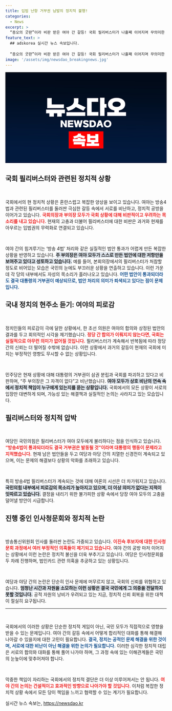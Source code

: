 ```yaml
---
title: 입법 난항 거부권 남발의 정치적 불행!
categories:
  - News
excerpt: >
  “증오의 굿판”이라 비판 받은 여야 간 갈등! 국회 필리버스터가 나흘째 이어지며 무의미한 신경전. 국민의힘 주호영 부의장, 여야 숙려기간 요청. 대립의 불꽃 속, 정치권의 소모전은 언제 끝날까?
feature_text: >
  ## adskorea 실시간 뉴스 속보입니다.

  “증오의 굿판”이라 비판 받은 여야 간 갈등! 국회 필리버스터가 나흘째 이어지며 무의미한 신경전. 국민의힘 주호영 부의장, 여야 숙려기간 요청. 대립의 불꽃 속, 정치권의 소모전은 언제 끝날까?
image: '/assets/img/newsdao_breakingnews.jpg'
---
```


<p><img src="/assets/img/newsdao_breakingnews.jpg" alt="adskorea 속보" /></p>

<h2 data-ke-size="size26">국회 필리버스터와 관련된 정치적 상황</h2>

<p data-ke-size="size16">&nbsp;</p> 

<p>국회에서의 현 정치적 상황은 혼란스럽고 복잡한 양상을 보이고 있습니다. 여야는 방송4법과 관련된 필리버스터를 둘러싼 극심한 갈등 속에서 서로를 비난하고, 정치적 공방을 이어가고 있습니다. <b><span style="color: #ee2323;">국회의장과 부의장 모두가 국회 상황에 대해 비판적이고 우려하는 목소리를 내고 있습니다.</span></b> 현재의 고충과 더불어 필리버스터에 대한 비판은 과거와 현재를 아우르는 입법권의 무력화로 연결되고 있습니다.</p>

<p data-ke-size="size16">&nbsp;</p> 

<p>여야 간의 힘겨루기는 ‘방송 4법’ 처리와 같은 실질적인 법안 통과가 어렵게 만든 복잡한 상황을 반영하고 있습니다. <b><span style="background-color: #21538527;">주 부의장은 여야 모두가 스스로 만든 법안에 대한 저항만을 보여주고 있다고 성토하고 있습니다.</span></b> 예를 들어, 본회의장에서의 필리버스터가 처참할 정도로 비어있는 모습은 국민의 눈에도 부끄러운 상황을 연출하고 있습니다. 이런 가운데 각 당의 내부에서도 자성의 목소리가 흘러나오고 있습니다. <b><span style="color: #1a5490;">어떤 법안이 통과되더라도 결국 대통령의 거부권이 예상되므로, 법안 처리의 의미가 퇴색되고 있다는 점이 문제입니다.</span></b></p>

<h2 data-ke-size="size26">국내 정치의 현주소 듣기: 여야의 피로감</h2>

<p data-ke-size="size16">&nbsp;</p> 

<p>정치인들의 피로감이 극에 달한 상황에서, 한 초선 의원은 여야의 합의와 상정된 법안의 결과를 두고 회의적인 시각을 제기했습니다. <b><span style="color: #ee2323;">정당 간 합의가 이뤄지지 않는다면, 국회는 실질적으로 아무런 의미가 없어질 것입니다.</span></b> 필리버스터가 계속해서 반복됨에 따라 정당 간의 신뢰는 더 떨어질 수밖에 없습니다. 이런 상황에서 과거의 갈등이 현재의 국회에 미치는 부정적인 영향도 무시할 수 없는 상황입니다. </p>

<p data-ke-size="size16">&nbsp;</p> 

<p>민주당은 현재 상황에 대해 대통령의 거부권이 삼권 분립과 국회를 파괴하고 있다고 비판하며, “주 부의장은 그 자격이 없다”고 비난했습니다. <b><span style="background-color: #21538527;">여야 모두가 상호 비난의 연속 속에서 정치적 책임이 누구에게 있는지를 묻는 상황입니다.</span></b> 국회에서의 모든 상황이 서로의 입장만 대변하게 되며, 가능성 있는 해결책과 실질적인 논의는 사라지고 있는 모습입니다. </p>

<h2 data-ke-size="size26">필리버스터와 정치적 압박</h2>

<p data-ke-size="size16">&nbsp;</p> 

<p>여당인 국민의힘은 필리버스터가 여야 모두에게 불리하다는 점을 인식하고 있습니다. <b><span style="color: #ee2323;">“방송4법이 통과되더라도 결국 거부권은 발동될 것”이라며 대통령의 행동이 문제라고 지적했습니다.</span></b> 현재 남은 법안들을 두고 여당과 야당 간의 치열한 신경전이 계속되고 있으며, 이는 문제의 해결보다 상황의 악화를 초래하고 있습니다. </p>

<p data-ke-size="size16">&nbsp;</p>

<p>특히 방송4법 필리버스터가 계속되는 것에 대해 여론의 시선은 더 차가워지고 있습니다. <b><span style="background-color: #21538527;">국민의힘 내부에서 피로감의 목소리가 높아지고 있으며, 더 이상 의미가 없다는 지적이 잇따르고 있습니다.</span></b> 결정을 내리기 위한 불가피한 상황 속에서 당장 여야 모두의 고충을 덜어낼 방안이 시급합니다. </p>

<h2 data-ke-size="size26">진행 중인 인사청문회와 정치적 논란</h2>

<p data-ke-size="size16">&nbsp;</p> 

<p>방송통신위원회 인사를 둘러싼 논란도 가중되고 있습니다. <b><span style="color: #ee2323;">이진숙 후보자에 대한 인사청문회 과정에서 여러 부정적인 의혹들이 제기되고 있습니다.</span></b> 여야 간의 공방 마저 이어지는 상황에서 이런 논란은 정치적 불신을 더욱 부추기고 있습니다. 여당은 인사청문회를 두 차례 진행하며, 법인카드 관련 의혹을 추궁하고 있는 상황입니다. </p>

<p data-ke-size="size16">&nbsp;</p> 

<p>여당과 야당 간의 논란은 단순히 인사 문제에 머무르지 않고, 국회의 신뢰를 위협하고 있습니다. <b><span style="background-color: #21538527;">엄청난 시간과 자원을 소모하는 이런 상황은 결국 국민에게 그 의중을 전달하지 못할 것입니다.</span></b> 공적 자원의 낭비가 우려되고 있는 지금, 정치적 신뢰 회복을 위한 대책이 절실히 요구됩니다. </p>

<hr />

<p data-ke-size="size16">&nbsp;</p>

<p>국회에서의 이러한 상황은 단순한 정치적 게임이 아닌, 국민 모두가 직접적으로 영향을 받을 수 있는 문제입니다. 여야 간의 갈등 속에서 어떻게 합리적인 대화를 통해 해결해 나아갈 수 있을지에 대한 고민이 필요합니다. <b><span style="color: #1a5490;">결국, 정치는 공적인 문제 해결을 위한 것이며, 서로에 대한 비난이 아닌 해결을 위한 논의가 필요합니다.</span></b> 이러한 심각한 정치적 대립은 서로의 합의와 대화를 통해 풀어 나가야 하며, 그 과정 속에 있는 이해관계들은 국민의 눈높이에 맞추어져야 합니다. </p>

<p data-ke-size="size16">&nbsp;</p> 

<p>막중한 책임이 자리하는 국회에서의 정치적 결단은 더 이상 미루어져서는 안 됩니다. <b><span style="color: #ee2323;">여야 간의 논의는 건설적이고 효과적인 방향으로 나아가야 할 것입니다.</span></b> 이처럼 복잡한 정치적 상황 속에서 모든 당이 책임을 느끼고 협력할 수 있는 계기가 필요합니다.</p>
실시간 뉴스 속보는, <a href="https://newsdao.kr" rel="dofollow">https://newsdao.kr</a>



